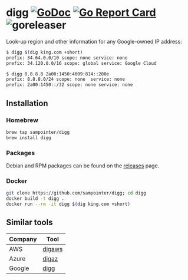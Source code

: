 # digg [![GoDoc](https://godoc.org/github.com/sampointer/digg?status.svg)](https://godoc.org/github.com/sampointer/digg) [![Go Report Card](https://goreportcard.com/badge/github.com/sampointer/digg)](https://goreportcard.com/report/github.com/sampointer/digg) ![goreleaser](https://github.com/sampointer/digg/workflows/goreleaser/badge.svg)

Look-up region and other information for any Google-owned IP address:

```bash
$ digg $(dig king.com +short)
prefix: 34.64.0.0/10 scope: none service: none
prefix: 34.120.0.0/16 scope: global service: Google Cloud
```

```bash
$ digg 8.8.8.8 2a00:1450:4009:814::200e
prefix: 8.8.8.0/24 scope: none  service: none
prefix: 2a00:1450::/32 scope: none service: none
```

## Installation

### Homebrew

```bash
brew tap sampointer/digg
brew install digg
```

### Packages
Debian and RPM packages can be found on the [releases][1] page.

### Docker

```bash
git clone https://github.com/sampointer/digg; cd digg
docker build -t digg .
docker run --rm -it digg $(dig king.com +short)
```

## Similar tools

| Company  | Tool        |
|----------|-------------|
| AWS      | [digaws][a] |
| Azure    | [digaz][z]  |
| Google   | [digg][g]   |

[1]: https://github.com/sampointer/digg/releases/

[a]: https://github.com/sampointer/digaws
[g]: https://github.com/sampointer/digg
[z]: https://github.com/sampointer/digaz
